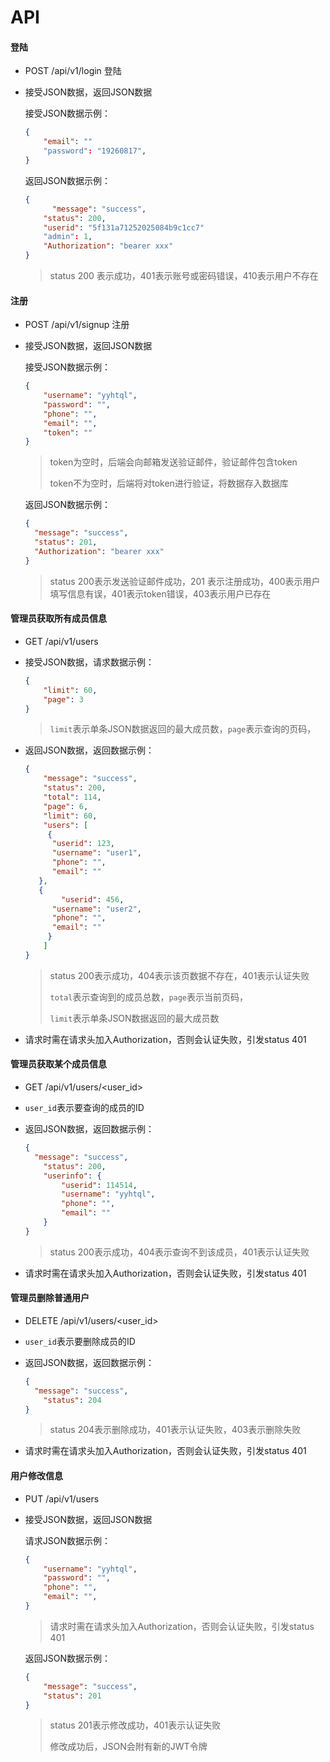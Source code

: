 # API

#### 登陆

- POST /api/v1/login 登陆

- 接受JSON数据，返回JSON数据

  接受JSON数据示例：

  ```json
  {
      "email": ""
      "password": "19260817",
  }
  ```
  
  返回JSON数据示例：

  ```json
  {
	    "message": "success",
      "status": 200,
      "userid": "5f131a71252025084b9c1cc7"
      "admin": 1,
      "Authorization": "bearer xxx"
  } 
  ```

  >  status 200 表示成功，401表示账号或密码错误，410表示用户不存在



#### 注册

- POST /api/v1/signup 注册

- 接受JSON数据，返回JSON数据

  接受JSON数据示例：
  
  ```json
  {
      "username": "yyhtql",
      "password": "",
      "phone": "",
      "email": "",
      "token": ""
  }
  ```
  
  > token为空时，后端会向邮箱发送验证邮件，验证邮件包含token
  >
  > token不为空时，后端将对token进行验证，将数据存入数据库
  
  返回JSON数据示例：
  
  ```json
  {
  	"message": "success",
  	"status": 201,
  	"Authorization": "bearer xxx"
  }
  ```
  
  >  status 200表示发送验证邮件成功，201 表示注册成功，400表示用户填写信息有误，401表示token错误，403表示用户已存在



#### 管理员获取所有成员信息

- GET /api/v1/users

- 接受JSON数据，请求数据示例：

  ```json
  {
      "limit": 60,
      "page": 3
  }
  ```

  >  `limit`表示单条JSON数据返回的最大成员数，`page`表示查询的页码，

- 返回JSON数据，返回数据示例：

  ```json
  {
      "message": "success",
      "status": 200,
      "total": 114,
      "page": 6,
      "limit": 60,
      "users": [
       {
      	"userid": 123,
      	"username": "user1",
      	"phone": "",
      	"email": ""
  	 },
  	 {
          "userid": 456,
      	"username": "user2",
      	"phone": "",
      	"email": ""
       }
      ]
  }
  ```

  >  status 200表示成功，404表示该页数据不存在，401表示认证失败
  >
  >  `total`表示查询到的成员总数，`page`表示当前页码，
  >
  >  `limit`表示单条JSON数据返回的最大成员数

- 请求时需在请求头加入Authorization，否则会认证失败，引发status 401



#### 管理员获取某个成员信息

- GET /api/v1/users/<user_id>

- `user_id`表示要查询的成员的ID

- 返回JSON数据，返回数据示例：

  ```json
  {
  	"message": "success",
      "status": 200,
      "userinfo": {
          "userid": 114514,
          "username": "yyhtql",
          "phone": "",
          "email": ""
      }
  }
  ```

  >  status 200表示成功，404表示查询不到该成员，401表示认证失败

- 请求时需在请求头加入Authorization，否则会认证失败，引发status 401



#### 管理员删除普通用户

- DELETE /api/v1/users/<user_id>

- `user_id`表示要删除成员的ID

- 返回JSON数据，返回数据示例：

  ```json
  {
  	"message": "success",
      "status": 204
  }
  ```

  >  status 204表示删除成功，401表示认证失败，403表示删除失败

- 请求时需在请求头加入Authorization，否则会认证失败，引发status 401



#### 用户修改信息

- PUT /api/v1/users

- 接受JSON数据，返回JSON数据

  请求JSON数据示例：

  ```json
  {
      "username": "yyhtql",
      "password": "",
      "phone": "",
      "email": "",
  }
  ```

  >  请求时需在请求头加入Authorization，否则会认证失败，引发status 401

  	返回JSON数据示例：

  ```json
  {
      "message": "success",
      "status": 201
  }
  ```

  > status 201表示修改成功，401表示认证失败
  >
  > 修改成功后，JSON会附有新的JWT令牌


